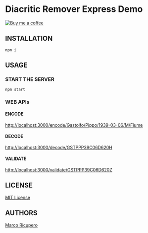 # Diacritic Remover Express Demo

[![Buy me a coffee](https://img.shields.io/badge/Ko--fi-donate-blueviolet)](https://ko-fi.com/marketto)

## INSTALLATION
```{r, engine='bash', global_install}
npm i
```

## USAGE
### START THE SERVER
```{r, engine='bash', global_install}
npm start
```
### WEB APIs
#### ENCODE
[http://localhost:3000/encode/Gastolfo/Pippo/1939-03-06/M/Fiume](http://localhost:3000/encode/Gastolfo/Pippo/1939-03-06/M/Fiume)
#### DECODE
[http://localhost:3000/decode/GSTPPP39C06D620H](http://localhost:3000/decode/GSTPPP39C06D620H)
#### VALIDATE
[http://localhost:3000/validate/GSTPPP39C06D620Z](http://localhost:3000/validate/GSTPPP39C06D620Z)

## LICENSE
[MIT License](LICENSE)

## AUTHORS
[Marco Ricupero](mailto:marco.ricupero@gmail.com)

